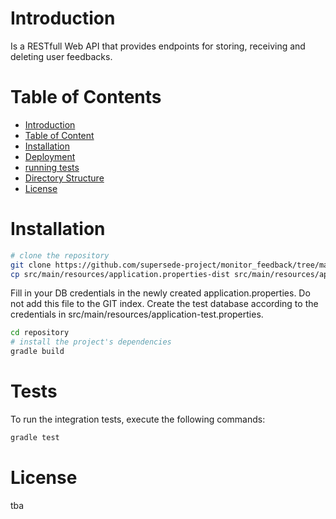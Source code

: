 # Introduction

Is a RESTfull Web API that provides endpoints for storing, receiving and deleting user feedbacks.

# Table of Contents

- [Introduction](#introduction)
- [Table of Content](#table-of-content)
- [Installation](#installation)
- [Deployment](#deployment)
- [running tests](#tests)
- [Directory Structure](#directory-structure)
- [License](#license)

# Installation

```bash
# clone the repository
git clone https://github.com/supersede-project/monitor_feedback/tree/master/repository
cp src/main/resources/application.properties-dist src/main/resources/application.properties
```

Fill in your DB credentials in the newly created application.properties. Do not add this file to the GIT index. 
Create the test database according to the credentials in src/main/resources/application-test.properties.

```bash
cd repository
# install the project's dependencies
gradle build
```

# Tests

To run the integration tests, execute the following commands:

```bash
gradle test
```

# License

tba
